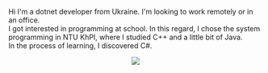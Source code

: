 Hi I'm a dotnet developer from Ukraine. I'm looking to work remotely or in an office.     
I got interested in programming at school. In this regard, I chose the system programming in NTU KhPI, where I studied C++ and a little bit of Java.   
In the process of learning, I discovered C#.  
 
<p align="center">
    <img src="https://skillicons.dev/icons?i=cs,net,git,powershell,js,html,css" />
</p>
